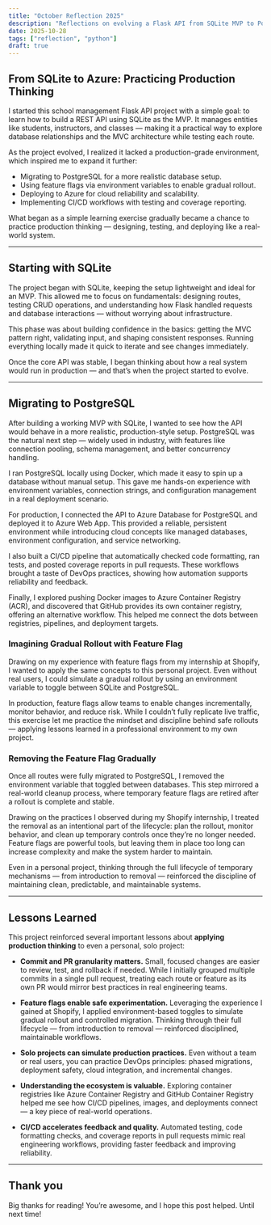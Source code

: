 ```yaml
---
title: "October Reflection 2025"
description: "Reflections on evolving a Flask API from SQLite MVP to PostgreSQL with Docker, Azure cloud deployment, feature flags, and DevOps workflows."
date: 2025-10-28
tags: ["reflection", "python"]
draft: true
---
```


## From SQLite to Azure: Practicing Production Thinking

I started this school management Flask API project with a simple goal: to learn how to build a REST API using SQLite as the MVP. It manages entities like students, instructors, and classes — making it a practical way to explore database relationships and the MVC architecture while testing each route.

As the project evolved, I realized it lacked a production-grade environment, which inspired me to expand it further:

- Migrating to PostgreSQL for a more realistic database setup.  
- Using feature flags via environment variables to enable gradual rollout.  
- Deploying to Azure for cloud reliability and scalability.
- Implementing CI/CD workflows with testing and coverage reporting.

What began as a simple learning exercise gradually became a chance to practice production thinking — designing, testing, and deploying like a real-world system.

---

## Starting with SQLite

The project began with SQLite, keeping the setup lightweight and ideal for an MVP. This allowed me to focus on fundamentals: designing routes, testing CRUD operations, and understanding how Flask handled requests and database interactions — without worrying about infrastructure.

This phase was about building confidence in the basics: getting the MVC pattern right, validating input, and shaping consistent responses. Running everything locally made it quick to iterate and see changes immediately.

Once the core API was stable, I began thinking about how a real system would run in production — and that’s when the project started to evolve.

---

## Migrating to PostgreSQL

After building a working MVP with SQLite, I wanted to see how the API would behave in a more realistic, production-style setup. PostgreSQL was the natural next step — widely used in industry, with features like connection pooling, schema management, and better concurrency handling.

I ran PostgreSQL locally using Docker, which made it easy to spin up a database without manual setup. This gave me hands-on experience with environment variables, connection strings, and configuration management in a real deployment scenario.

For production, I connected the API to Azure Database for PostgreSQL and deployed it to Azure Web App. This provided a reliable, persistent environment while introducing cloud concepts like managed databases, environment configuration, and service networking.

I also built a CI/CD pipeline that automatically checked code formatting, ran tests, and posted coverage reports in pull requests. These workflows brought a taste of DevOps practices, showing how automation supports reliability and feedback.

Finally, I explored pushing Docker images to Azure Container Registry (ACR), and discovered that GitHub provides its own container registry, offering an alternative workflow. This helped me connect the dots between registries, pipelines, and deployment targets.

### Imagining Gradual Rollout with Feature Flag

Drawing on my experience with feature flags from my internship at Shopify, I wanted to apply the same concepts to this personal project. Even without real users, I could simulate a gradual rollout by using an environment variable to toggle between SQLite and PostgreSQL.

In production, feature flags allow teams to enable changes incrementally, monitor behavior, and reduce risk. While I couldn’t fully replicate live traffic, this exercise let me practice the mindset and discipline behind safe rollouts — applying lessons learned in a professional environment to my own project.

### Removing the Feature Flag Gradually

Once all routes were fully migrated to PostgreSQL, I removed the environment variable that toggled between databases. This step mirrored a real-world cleanup process, where temporary feature flags are retired after a rollout is complete and stable.

Drawing on the practices I observed during my Shopify internship, I treated the removal as an intentional part of the lifecycle: plan the rollout, monitor behavior, and clean up temporary controls once they’re no longer needed. Feature flags are powerful tools, but leaving them in place too long can increase complexity and make the system harder to maintain.

Even in a personal project, thinking through the full lifecycle of temporary mechanisms — from introduction to removal — reinforced the discipline of maintaining clean, predictable, and maintainable systems.

---

## Lessons Learned

This project reinforced several important lessons about **applying production thinking** to even a personal, solo project:

- **Commit and PR granularity matters.** Small, focused changes are easier to review, test, and rollback if needed. While I initially grouped multiple commits in a single pull request, treating each route or feature as its own PR would mirror best practices in real engineering teams.  

- **Feature flags enable safe experimentation.** Leveraging the experience I gained at Shopify, I applied environment-based toggles to simulate gradual rollout and controlled migration. Thinking through their full lifecycle — from introduction to removal — reinforced disciplined, maintainable workflows.  

- **Solo projects can simulate production practices.** Even without a team or real users, you can practice DevOps principles: phased migrations, deployment safety, cloud integration, and incremental changes.  

- **Understanding the ecosystem is valuable.** Exploring container registries like Azure Container Registry and GitHub Container Registry helped me see how CI/CD pipelines, images, and deployments connect — a key piece of real-world operations.  

- **CI/CD accelerates feedback and quality.** Automated testing, code formatting checks, and coverage reports in pull requests mimic real engineering workflows, providing faster feedback and improving reliability.

---

## Thank you

Big thanks for reading! You’re awesome, and I hope this post helped. Until next time!
